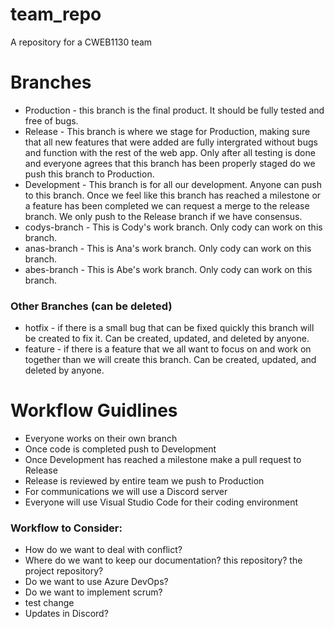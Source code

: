 # team_repo
A repository for a CWEB1130 team


# Branches

  * Production - this branch is the final product. It should be fully tested and free of bugs.
  * Release - This branch is where we stage for Production, making sure that all new features that were added are fully intergrated without bugs and function with the rest of the web app. Only after all testing is done and everyone agrees that this branch has been properly staged do we push this branch to Production.
  * Development - This branch is for all our development. Anyone can push to this branch. Once we feel like this branch has reached a milestone or a feature has been completed we can request a merge to the release branch. We only push to the Release branch if we have consensus.
  * codys-branch - This is Cody's work branch. Only cody can work on this branch.
  * anas-branch - This is Ana's work branch. Only cody can work on this branch.
  * abes-branch - This is Abe's work branch. Only cody can work on this branch.

### Other Branches (can be deleted)

  * hotfix - if there is a small bug that can be fixed quickly this branch will be created to fix it. Can be created, updated, and deleted by anyone.
  * feature - if there is a feature that we all want to focus on and work on together than we will create this branch. Can be created, updated, and deleted by anyone.
 
# Workflow Guidlines
 
  - Everyone works on their own branch
  - Once code is completed push to Development
  - Once Development has reached a milestone make a pull request to Release
  - Release is reviewed by entire team we push to Production
  - For communications we will use a Discord server
  - Everyone will use Visual Studio Code for their coding environment

### Workflow to Consider:

  - How do we want to deal with conflict?
  - Where do we want to keep our documentation? this repository? the project repository?
  - Do we want to use Azure DevOps?
  - Do we want to implement scrum?
  - test change
  - Updates in Discord?
